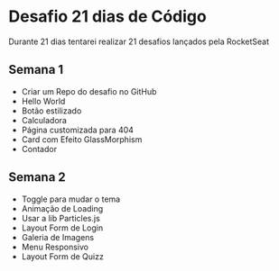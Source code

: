 # Desafio 21 dias de Código

Durante 21 dias tentarei realizar 21 desafios lançados pela RocketSeat


## Semana 1

 - Criar um Repo do desafio no GitHub
 - Hello World
 - Botão estilizado
 - Calculadora
 - Página customizada para 404
 - Card com Efeito GlassMorphism
 - Contador 

 ## Semana 2

 - Toggle para mudar o tema
 - Animação de Loading
 - Usar a lib Particles.js
 - Layout Form de Login
 - Galeria de Imagens
 - Menu Responsivo
 - Layout Form de Quizz 
